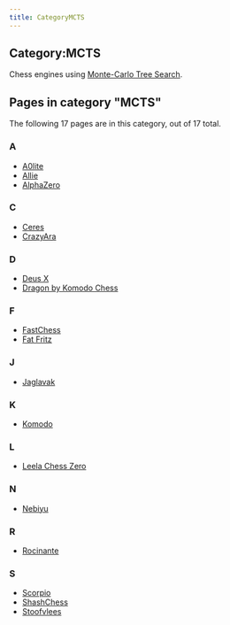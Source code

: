 ```yaml
---
title: CategoryMCTS
---
```

## Category:MCTS



Chess engines using [Monte-Carlo Tree Search](Monte-Carlo_Tree_Search "Monte-Carlo Tree Search").

## Pages in category "MCTS"

The following 17 pages are in this category, out of 17 total.

### A

- [A0lite](A0lite "A0lite")
- [Allie](Allie "Allie")
- [AlphaZero](AlphaZero "AlphaZero")

### C

- [Ceres](Ceres "Ceres")
- [CrazyAra](CrazyAra "CrazyAra")

### D

- [Deus X](Deus_X "Deus X")
- [Dragon by Komodo Chess](Dragon_by_Komodo_Chess "Dragon by Komodo Chess")

### F

- [FastChess](FastChess "FastChess")
- [Fat Fritz](Fat_Fritz "Fat Fritz")

### J

- [Jaglavak](Jaglavak "Jaglavak")

### K

- [Komodo](Komodo "Komodo")

### L

- [Leela Chess Zero](Leela_Chess_Zero "Leela Chess Zero")

### N

- [Nebiyu](Nebiyu "Nebiyu")

### R

- [Rocinante](Rocinante "Rocinante")

### S

- [Scorpio](Scorpio "Scorpio")
- [ShashChess](ShashChess "ShashChess")
- [Stoofvlees](Stoofvlees "Stoofvlees")

